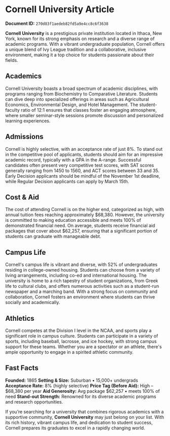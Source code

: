 # Cornell University Article

**Document ID:** `270d83f1aedeb82fd5a9e4cc8c6f3638`

**Cornell University** is a prestigious private institution located in Ithaca, New York, known for its strong emphasis on research and a diverse range of academic programs. With a vibrant undergraduate population, Cornell offers a unique blend of Ivy League tradition and a collaborative, inclusive environment, making it a top choice for students passionate about their fields.

## Academics
Cornell University boasts a broad spectrum of academic disciplines, with programs ranging from Biochemistry to Comparative Literature. Students can dive deep into specialized offerings in areas such as Agricultural Economics, Environmental Design, and Hotel Management. The student-faculty ratio of 12:1 ensures that classes foster an engaging atmosphere, where smaller seminar-style sessions promote discussion and personalized learning experiences.

## Admissions
Cornell is highly selective, with an acceptance rate of just 8%. To stand out in the competitive pool of applicants, students should aim for an impressive academic record, typically with a GPA in the A-range. Successful candidates often present very competitive test scores, with SAT scores generally ranging from 1450 to 1560, and ACT scores between 33 and 35. Early Decision applicants should be mindful of the November 1st deadline, while Regular Decision applicants can apply by March 15th.

## Cost & Aid
The cost of attending Cornell is on the higher end, categorized as high, with annual tuition fees reaching approximately $68,380. However, the university is committed to making education accessible and meets 100% of demonstrated financial need. On average, students receive financial aid packages that cover about $62,257, ensuring that a significant portion of students can graduate with manageable debt.

## Campus Life
Cornell's campus life is vibrant and diverse, with 52% of undergraduates residing in college-owned housing. Students can choose from a variety of living arrangements, including co-ed and international housing. The university is home to a rich tapestry of student organizations, from Greek life to cultural clubs, and offers numerous activities such as a student-run newspaper and a marching band. With a strong focus on community and collaboration, Cornell fosters an environment where students can thrive socially and academically.

## Athletics
Cornell competes at the Division I level in the NCAA, and sports play a significant role in campus culture. Students can participate in a variety of sports, including baseball, lacrosse, and ice hockey, with strong campus support for these teams. Whether you are a spectator or an athlete, there's ample opportunity to engage in a spirited athletic community.

## Fast Facts
**Founded:** 1865
**Setting & Size:** Suburban • 15,000+ undergrads
**Acceptance Rate:** 8% (highly selective)
**Price Tag (Before Aid):** High – $68,380 per year
**Aid Generosity:** Avg package $62,257 • meets 100% of need
**Stand-out Strength:** Renowned for its diverse academic programs and research opportunities.

If you’re searching for a university that combines rigorous academics with a supportive community, **Cornell University** may just belong on your list. With its rich history, vibrant campus life, and dedication to student success, Cornell prepares its graduates to excel in a rapidly changing world.
